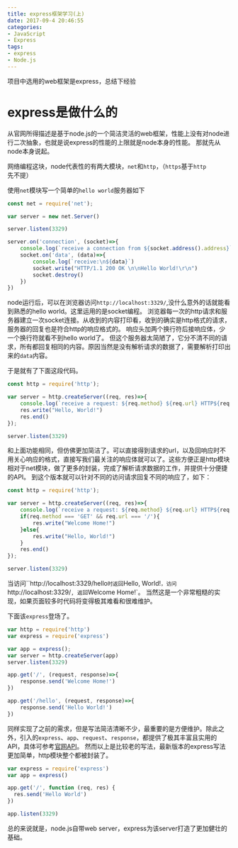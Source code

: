 ```yaml
---
title: express框架学习(上)
date: 2017-09-4 20:46:55
categories:
- JavaScript
- Express
tags: 
- express
- Node.js
---
```

项目中选用的web框架是express，总结下经验
<!--more-->
# express是做什么的

从官网所得描述是基于node.js的一个简洁灵活的web框架，性能上没有对node进行二次抽象，也就是说express的性能的上限就是node本身的性能。
那就先从node本身说起。

网络编程这块，node代表性的有两大模块，`net`和`http`，（`https`基于`http`先不提）

使用`net`模块写一个简单的`hello world`服务器如下
```js
const net = require('net');

var server = new net.Server()

server.listen(3329)

server.on('connection', (socket)=>{
    console.log(`receive a connection from ${socket.address().address}`)
    socket.on('data', (data)=>{
        console.log(`receive:\n${data}`)
        socket.write("HTTP/1.1 200 OK \n\nHello World!\r\n")
        socket.destroy()
    })
})
```
node运行后，可以在浏览器访问`http://localhost:3329/`,没什么意外的话就能看到熟悉的hello world。这里运用的是socket编程。
浏览器每一次的http请求和服务器建立一次socket连接。从收到的内容打印看，收到的确实是http格式的请求，服务器的回复也是符合http的响应格式的。
响应头加两个换行符后接响应体，少一个换行符就看不到hello world了。
但这个服务器太简陋了，它分不清不同的请求，所有都回复相同的内容。原因当然是没有解析请求的数据了，需要解析打印出来的`data`内容。

于是就有了下面这段代码。

```js
const http = require('http');

var server = http.createServer((req, res)=>{
    console.log(`receive a request: ${req.method} ${req.url} HTTP${req.httpVersion}`);
    res.write("Hello, World!")
    res.end()
});

server.listen(3329)

```
和上面功能相同，但仿佛更加简洁了。可以直接得到请求的url，以及回响应时不用关心响应的格式，直接写我们最关注的响应体就可以了。这些方便正是http模块相对于net模块，做了更多的封装，完成了解析请求数据的工作，并提供十分便捷的API。
到这个版本就可以针对不同的访问请求回复不同的响应了，如下：
```js
const http = require('http');

var server = http.createServer((req, res)=>{
    console.log(`receive a request: ${req.method} ${req.url} HTTP${req.httpVersion}`);
    if(req.method === 'GET' && req.url === '/'){
        res.write("Welcome Home!")
    }else{
        res.write("Hello, World!")
    }
    res.end()
});

server.listen(3329)
```
当访问``http://localhost:3329/hello`时返回`Hello, World!`，访问`http://localhost:3329/`, 返回`Welcome Home!`。
当然这是一个非常粗糙的实现，如果页面较多时代码将变得极其难看和很难维护。

下面该`express`登场了。
```js
var http = require('http')
var express = require('express')

var app = express();
var server = http.createServer(app)
server.listen(3329)

app.get('/', (request, response)=>{
    response.send('Welcome Home!')
})

app.get('/hello', (request, response)=>{
    response.send('Hello World!')
})
```
同样实现了之前的需求，但是写法简洁清晰不少，最重要的是方便维护。除此之外，引入的`express`、`app`、`request`、`response`，都提供了极其丰富且实用的API，具体可参考[官网API](http://expressjs.com/en/4x/api.html)。
然而以上是比较老的写法，最新版本的express写法更加简单，http模块整个都被封装了。
```js
var express = require('express')
var app = express()

app.get('/', function (req, res) {
  res.send('Hello World')
})

app.listen(3329)
```
总的来说就是，node.js自带web server，express为该server打造了更加健壮的基础。


